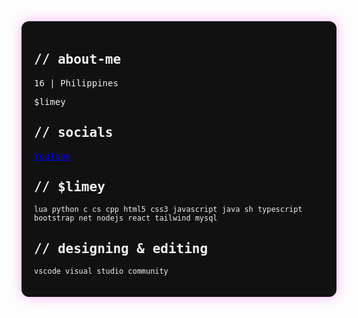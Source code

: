 <div style="font-family: monospace; background: #111; color: #f0f0f0; padding: 20px; border-radius: 12px; width: fit-content; box-shadow: 0 0 20px rgba(255, 0, 255, 0.3);">
  <h2>// about-me</h2>
  <p>  16 | Philippines</p>
  <p>$limey</p>

  <h2>// socials</h2>
  <p><a href="https://www.youtube.com/@kos1337-z3q" target="_blank" style="color: #00f;">YouTube</a></p>

  <h2>// $limey</h2>
  <p><code>lua python c cs cpp html5 css3 javascript java sh typescript bootstrap net nodejs react tailwind mysql</code></p>

  <h2>// designing & editing</h2>
  <p><code>vscode visual studio community</code></p>
</div>

